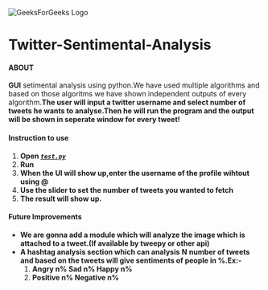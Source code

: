 ![GeeksForGeeks Logo](https://github.com/akbloodadarsh/Twitter-Sentimental-Analysis/blob/master/Twitterlogo.png?raw=true)
  # Twitter-Sentimental-Analysis

#### ABOUT

**GUI** setimental analysis using python.We have used multiple algorithms and based on those algoritms we have shown independent outputs of every algorithm.**The user will input a twitter username and select number of tweets he wants to analyse.Then he will run the program and the output will be shown in seperate window for every tweet!**

#### Instruction to use
1. **Open [_`test.py`_](https://github.com/akbloodadarsh/Twitter-Sentimental-Analysis/blob/master/test.py)**
2. **Run**
3. **When the UI will show up,enter the username of the profile wihtout using @**
4. **Use the slider to set the number of tweets you wanted to fetch**
5. **The result will show up.**

#### Future Improvements
* **We are gonna add a module which will analyze the image which is attached to a tweet.(If available by tweepy or other api)** 
* **A hashtag analysis section which can analysis** **N** **number of tweets and based on the tweets will give sentiments of people in %.Ex:-**  
  1. **Angry n% Sad n% Happy n%**
  2. **Positive n% Negative n%**
